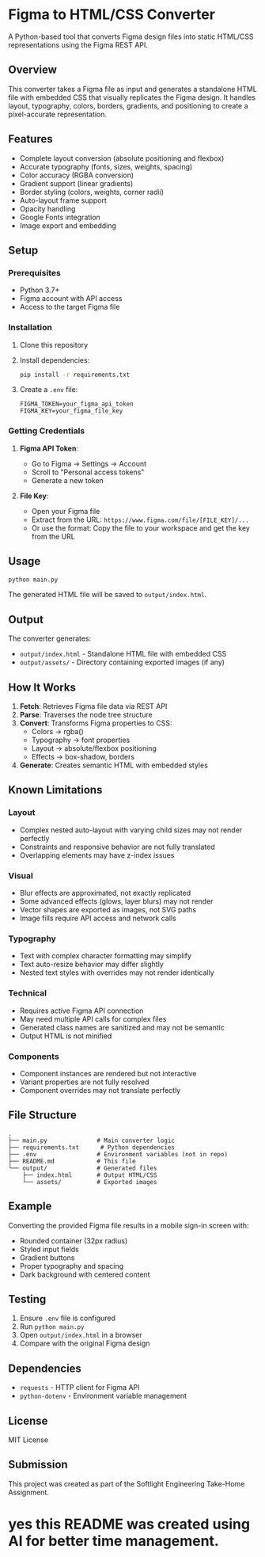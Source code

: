 # Figma to HTML/CSS Converter

A Python-based tool that converts Figma design files into static HTML/CSS representations using the Figma REST API.

## Overview

This converter takes a Figma file as input and generates a standalone HTML file with embedded CSS that visually replicates the Figma design. It handles layout, typography, colors, borders, gradients, and positioning to create a pixel-accurate representation.

## Features

- Complete layout conversion (absolute positioning and flexbox)
- Accurate typography (fonts, sizes, weights, spacing)
- Color accuracy (RGBA conversion)
- Gradient support (linear gradients)
- Border styling (colors, weights, corner radii)
- Auto-layout frame support
- Opacity handling
- Google Fonts integration
- Image export and embedding

## Setup

### Prerequisites

- Python 3.7+
- Figma account with API access
- Access to the target Figma file

### Installation

1. Clone this repository
2. Install dependencies:
   ```bash
   pip install -r requirements.txt
   ```

3. Create a `.env` file:
   ```env
   FIGMA_TOKEN=your_figma_api_token
   FIGMA_KEY=your_figma_file_key
   ```

### Getting Credentials

1. **Figma API Token**: 
   - Go to Figma → Settings → Account
   - Scroll to "Personal access tokens"
   - Generate a new token

2. **File Key**:
   - Open your Figma file
   - Extract from the URL: `https://www.figma.com/file/[FILE_KEY]/...`
   - Or use the format: Copy the file to your workspace and get the key from the URL

## Usage

```bash
python main.py
```

The generated HTML file will be saved to `output/index.html`.

## Output

The converter generates:
- `output/index.html` - Standalone HTML file with embedded CSS
- `output/assets/` - Directory containing exported images (if any)

## How It Works

1. **Fetch**: Retrieves Figma file data via REST API
2. **Parse**: Traverses the node tree structure
3. **Convert**: Transforms Figma properties to CSS:
   - Colors → rgba()
   - Typography → font properties
   - Layout → absolute/flexbox positioning
   - Effects → box-shadow, borders
4. **Generate**: Creates semantic HTML with embedded styles

## Known Limitations

### Layout
- Complex nested auto-layout with varying child sizes may not render perfectly
- Constraints and responsive behavior are not fully translated
- Overlapping elements may have z-index issues

### Visual
- Blur effects are approximated, not exactly replicated
- Some advanced effects (glows, layer blurs) may not render
- Vector shapes are exported as images, not SVG paths
- Image fills require API access and network calls

### Typography
- Text with complex character formatting may simplify
- Text auto-resize behavior may differ slightly
- Nested text styles with overrides may not render identically

### Technical
- Requires active Figma API connection
- May need multiple API calls for complex files
- Generated class names are sanitized and may not be semantic
- Output HTML is not minified

### Components
- Component instances are rendered but not interactive
- Variant properties are not fully resolved
- Component overrides may not translate perfectly

## File Structure

```
.
├── main.py              # Main converter logic
├── requirements.txt      # Python dependencies
├── .env                 # Environment variables (not in repo)
├── README.md            # This file
└── output/              # Generated files
    ├── index.html       # Output HTML/CSS
    └── assets/          # Exported images
```

## Example

Converting the provided Figma file results in a mobile sign-in screen with:
- Rounded container (32px radius)
- Styled input fields
- Gradient buttons
- Proper typography and spacing
- Dark background with centered content

## Testing

1. Ensure `.env` file is configured
2. Run `python main.py`
3. Open `output/index.html` in a browser
4. Compare with the original Figma design

## Dependencies

- `requests` - HTTP client for Figma API
- `python-dotenv` - Environment variable management

## License

MIT License

## Submission

This project was created as part of the Softlight Engineering Take-Home Assignment.

# yes this README was created using AI for better time management.
